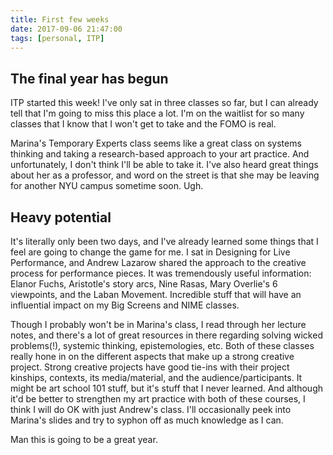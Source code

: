 ```yaml
---
title: First few weeks
date: 2017-09-06 21:47:00
tags: [personal, ITP]
---
```


## The final year has begun

ITP started this week! I've only sat in three classes so far, but I can already tell that I'm going to miss this place a lot. I'm on the waitlist for so many classes that I know that I won't get to take and the FOMO is real. 

Marina's Temporary Experts class seems like a great class on systems thinking and taking a research-based approach to your art practice. And unfortunately, I don't think I'll be able to take it. I've also heard great things about her as a professor, and word on the street is that she may be leaving for another NYU campus sometime soon. Ugh. 

## Heavy potential 

It's literally only been two days, and I've already learned some things that I feel are going to change the game for me. I sat in Designing for Live Performance, and Andrew Lazarow shared the approach to the creative process for performance pieces. It was tremendously useful information: Elanor Fuchs, Aristotle's story arcs, Nine Rasas, Mary Overlie's 6 viewpoints, and the Laban Movement. Incredible stuff that will have an influential impact on my Big Screens and NIME classes. 

Though I probably won't be in Marina's class, I read through her lecture notes, and there's a lot of great resources in there regarding solving wicked problems(!), systemic thinking, epistemologies, etc. Both of these classes really hone in on the different aspects that make up a strong creative project. Strong creative projects have good tie-ins with their project kinships, contexts, its media/material, and the audience/participants. It might be art school 101 stuff, but it's stuff that I never learned. And although it'd be better to strengthen my art practice with both of these courses, I think I will do OK with just Andrew's class. I'll occasionally peek into Marina's slides and try to syphon off as much knowledge as I can. 

Man this is going to be a great year.  
